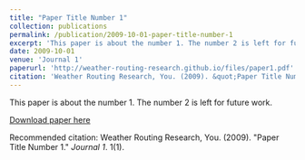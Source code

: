 ```yaml
---
title: "Paper Title Number 1"
collection: publications
permalink: /publication/2009-10-01-paper-title-number-1
excerpt: 'This paper is about the number 1. The number 2 is left for future work.'
date: 2009-10-01
venue: 'Journal 1'
paperurl: 'http://weather-routing-research.github.io/files/paper1.pdf'
citation: 'Weather Routing Research, You. (2009). &quot;Paper Title Number 1.&quot; <i>Journal 1</i>. 1(1).'
---
```

This paper is about the number 1. The number 2 is left for future work.

[Download paper here](http://weather-routing-research.github.io/files/paper1.pdf)

Recommended citation: Weather Routing Research, You. (2009). "Paper Title Number 1." <i>Journal 1</i>. 1(1).